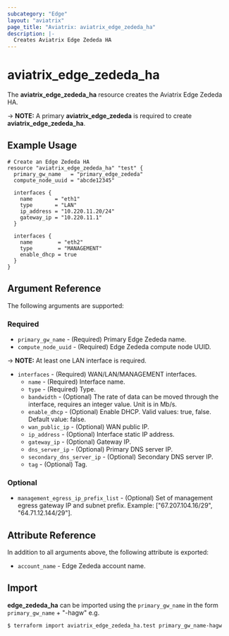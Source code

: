```yaml
---
subcategory: "Edge"
layout: "aviatrix"
page_title: "Aviatrix: aviatrix_edge_zededa_ha"
description: |-
  Creates Aviatrix Edge Zededa HA
---
```


# aviatrix_edge_zededa_ha

The **aviatrix_edge_zededa_ha** resource creates the Aviatrix Edge Zededa HA.

-> **NOTE:** A primary **aviatrix_edge_zededa** is required to create **aviatrix_edge_zededa_ha**.

## Example Usage

```hcl
# Create an Edge Zededa HA
resource "aviatrix_edge_zededa_ha" "test" {
  primary_gw_name   = "primary_edge_zededa"
  compute_node_uuid = "abcde12345"

  interfaces {
    name       = "eth1"
    type       = "LAN"
    ip_address = "10.220.11.20/24"
    gateway_ip = "10.220.11.1"
  }

  interfaces {
    name        = "eth2"
    type        = "MANAGEMENT"
    enable_dhcp = true
  }
}
```

## Argument Reference

The following arguments are supported:

### Required
* `primary_gw_name` - (Required) Primary Edge Zededa name.
* `compute_node_uuid` - (Required) Edge Zededa compute node UUID.

-> **NOTE:** At least one LAN interface is required.
* `interfaces` - (Required) WAN/LAN/MANAGEMENT interfaces.
  * `name` - (Required) Interface name.
  * `type` - (Required) Type.
  * `bandwidth` - (Optional) The rate of data can be moved through the interface, requires an integer value. Unit is in Mb/s.
  * `enable_dhcp` - (Optional) Enable DHCP. Valid values: true, false. Default value: false.
  * `wan_public_ip` - (Optional) WAN public IP.
  * `ip_address` - (Optional) Interface static IP address.
  * `gateway_ip` - (Optional) Gateway IP.
  * `dns_server_ip` - (Optional) Primary DNS server IP.
  * `secondary_dns_server_ip` - (Optional) Secondary DNS server IP.
  * `tag` - (Optional) Tag.

### Optional
* `management_egress_ip_prefix_list` - (Optional) Set of management egress gateway IP and subnet prefix. Example: ["67.207.104.16/29", "64.71.12.144/29"].    

## Attribute Reference

In addition to all arguments above, the following attribute is exported:

* `account_name` - Edge Zededa account name.

## Import

**edge_zededa_ha** can be imported using the `primary_gw_name` in the form `primary_gw_name` + "-hagw" e.g.

```
$ terraform import aviatrix_edge_zededa_ha.test primary_gw_name-hagw
```
